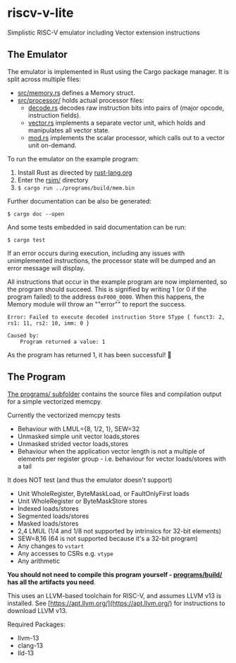 # riscv-v-lite
Simplistic RISC-V emulator including Vector extension instructions

## The Emulator

The emulator is implemented in Rust using the Cargo package manager.
It is split across multiple files:
- [src/memory.rs](/rsim/src/memory.rs) defines a Memory struct.
- [src/processor/](/rsim/src/processor/) holds actual processor files:
    - [decode.rs](rsim/src/processor/decode.rs) decodes raw instruction bits into pairs of (major opcode, instruction fields).
    - [vector.rs](rsim/src/processor/vector.rs) implements a separate vector unit, which holds and manipulates all vector state.
    - [mod.rs](rsim/src/processor/mod.rs) implements the scalar processor, which calls out to a vector unit on-demand.

To run the emulator on the example program:
1. Install Rust as directed by [rust-lang.org](https://www.rust-lang.org/tools/install)
2. Enter the [rsim/](/rsim/) directory
3. ```$ cargo run ../programs/build/mem.bin```

Further documentation can be also be generated:

```$ cargo doc --open```

And some tests embedded in said documentation can be run:

```$ cargo test```

If an error occurs during execution, including any issues with unimplemented instructions, the processor state will be dumped and an error message will display.

All instructions that occur in the example program are now implemented, so the program should succeed.
This is signified by writing 1 (or 0 if the program failed) to the address `0xF000_0000`.
When this happens, the Memory module will throw an ""error"" to report the success.

```
Error: Failed to execute decoded instruction Store SType { funct3: 2, rs1: 11, rs2: 10, imm: 0 }

Caused by:
    Program returned a value: 1
```

As the program has returned 1, it has been successful! 🎉

## The Program

[The programs/ subfolder](/programs/) contains the source files and compilation output for a simple vectorized memcpy.

Currently the vectorized memcpy tests
- Behaviour with LMUL={8, 1/2, 1}, SEW=32
- Unmasked simple unit vector loads,stores
- Unmasked strided vector loads,stores
- Behaviour when the application vector length is not a multiple of elements per register group - i.e. behaviour for vector loads/stores with a tail

It does NOT test (and thus the emulator doesn't support)
- Unit WholeRegister, ByteMaskLoad, or FaultOnlyFirst loads
- Unit WholeRegister or ByteMaskStore stores
- Indexed loads/stores
- Segmented loads/stores
- Masked loads/stores
- 2,4 LMUL (1/4 and 1/8 not supported by intrinsics for 32-bit elements)
- SEW=8,16 (64 is not supported because it's a 32-bit program)
- Any changes to `vstart`
- Any accesses to CSRs e.g. `vtype`
- Any arithmetic

**You should not need to compile this program yourself - [programs/build/](/programs/build/) has all the artifacts you need**. 

This uses an LLVM-based toolchain for RISC-V, and assumes LLVM v13 is installed.
See [https://apt.llvm.org/](https://apt.llvm.org/) for instructions to download LLVM v13.

Required Packages:
- llvm-13
- clang-13
- lld-13

